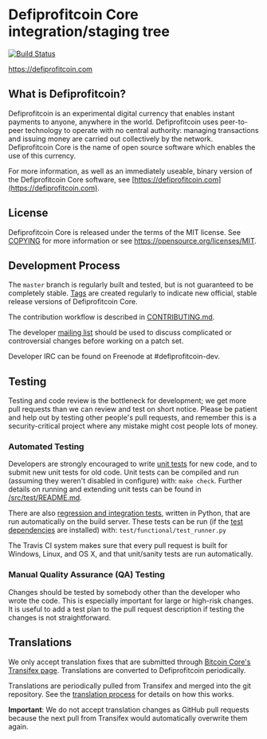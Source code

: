 Defiprofitcoin Core integration/staging tree
=====================================

[![Build Status](https://travis-ci.org/defiprofitcoin-project/defiprofitcoin.svg?branch=master)](https://travis-ci.org/defiprofitcoin-project/defiprofitcoin)

https://defiprofitcoin.com

What is Defiprofitcoin?
----------------

Defiprofitcoin is an experimental digital currency that enables instant payments to
anyone, anywhere in the world. Defiprofitcoin uses peer-to-peer technology to operate
with no central authority: managing transactions and issuing money are carried
out collectively by the network. Defiprofitcoin Core is the name of open source
software which enables the use of this currency.

For more information, as well as an immediately useable, binary version of
the Defiprofitcoin Core software, see [https://defiprofitcoin.com](https://defiprofitcoin.com).

License
-------

Defiprofitcoin Core is released under the terms of the MIT license. See [COPYING](COPYING) for more
information or see https://opensource.org/licenses/MIT.

Development Process
-------------------

The `master` branch is regularly built and tested, but is not guaranteed to be
completely stable. [Tags](https://github.com/defiprofitcoin/defiprofitcoin/tags) are created
regularly to indicate new official, stable release versions of Defiprofitcoin Core.

The contribution workflow is described in [CONTRIBUTING.md](CONTRIBUTING.md).

The developer [mailing list](https://groups.google.com/forum/#!forum/defiprofitcoin-dev)
should be used to discuss complicated or controversial changes before working
on a patch set.

Developer IRC can be found on Freenode at #defiprofitcoin-dev.

Testing
-------

Testing and code review is the bottleneck for development; we get more pull
requests than we can review and test on short notice. Please be patient and help out by testing
other people's pull requests, and remember this is a security-critical project where any mistake might cost people
lots of money.

### Automated Testing

Developers are strongly encouraged to write [unit tests](src/test/README.md) for new code, and to
submit new unit tests for old code. Unit tests can be compiled and run
(assuming they weren't disabled in configure) with: `make check`. Further details on running
and extending unit tests can be found in [/src/test/README.md](/src/test/README.md).

There are also [regression and integration tests](/test), written
in Python, that are run automatically on the build server.
These tests can be run (if the [test dependencies](/test) are installed) with: `test/functional/test_runner.py`

The Travis CI system makes sure that every pull request is built for Windows, Linux, and OS X, and that unit/sanity tests are run automatically.

### Manual Quality Assurance (QA) Testing

Changes should be tested by somebody other than the developer who wrote the
code. This is especially important for large or high-risk changes. It is useful
to add a test plan to the pull request description if testing the changes is
not straightforward.

Translations
------------

We only accept translation fixes that are submitted through [Bitcoin Core's Transifex page](https://www.transifex.com/projects/p/bitcoin/).
Translations are converted to Defiprofitcoin periodically.

Translations are periodically pulled from Transifex and merged into the git repository. See the
[translation process](doc/translation_process.md) for details on how this works.

**Important**: We do not accept translation changes as GitHub pull requests because the next
pull from Transifex would automatically overwrite them again.

